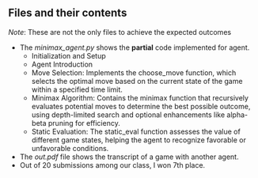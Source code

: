 ## Files and their contents

*Note*: These are not the only files to achieve the expected outcomes

- The *minimax_agent.py* shows the **partial** code implemented for agent.
  - Initialization and Setup
  - Agent Introduction
  - Move Selection: Implements the choose_move function, which selects the optimal move based on the current state of the game within a specified time limit.
  - Minimax Algorithm: Contains the minimax function that recursively evaluates potential moves to determine the best possible outcome, using depth-limited search and optional enhancements like alpha-beta pruning for efficiency.
  - Static Evaluation: The static_eval function assesses the value of different game states, helping the agent to recognize favorable or unfavorable conditions.
- The *out.pdf* file shows the transcript of a game with another agent.
- Out of 20 submissions among our class, I won 7th place.
